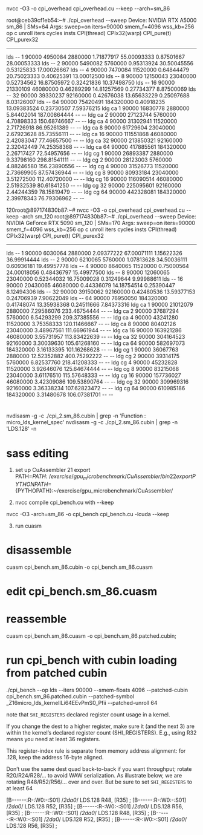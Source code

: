 #
nvcc -O3 -o cpi_overhead cpi_overhead.cu --keep --arch=sm_86

root@ceb39cf1eb54:~# ./cpi_overhead --sweep
Device: NVIDIA RTX A5000 sm_86 | SMs=64
Args: sweep=on iters=90000 smem_f=4096 wss_kb=256
op   c  unroll     iters         cycles          insts    CPI(thread)   CPIx32(warp)    CPI_pure(t)    CPI_purex32
---- -- ------ --------- -------------- -------------- -------------- -------------- -------------- --------------
lds  --      1     90000        4950084        2880000     1.71877917    55.00093333     0.87501667    28.00053333
lds  --      2     90000        5490082        5760000     0.95313924    30.50045556     0.53125833    17.00026667
lds  --      4     90000        7470084       11520000     0.64844479    20.75023333     0.40625391    13.00012500
lds  --      8     90000       12150043       23040000     0.52734562    16.87505972     0.32421836    10.37498750
lds  --     16     90000       21330109       46080000     0.46289299    14.81257569     0.27734377     8.87500069
lds  --     32     90000       39330237       92160000     0.42676038    13.65633229     0.25097688     8.03126007
lds  --     64     90000       75420491      184320000     0.40918235    13.09383524     0.23730507     7.59376215
ldg  ca      1     90000       16830778        2880000     5.84402014   187.00864444             --             --
ldg  ca      2     90000       27123744        5760000     4.70898333   150.68746667             --             --
ldg  ca      4     90000       31302941       11520000     2.71726918    86.95261389             --             --
ldg  ca      8     90000       61729604       23040000     2.67923628    85.73556111             --             --
ldg  ca     16     90000      111551868       46080000     2.42083047    77.46657500             --             --
ldg  ca     32     90000      213850321       92160000     2.32042449    74.25358368             --             --
ldg  ca     64     90000      417885561      184320000     2.26717427    72.54957656             --             --
ldg  cg      1     90000       26893387        2880000     9.33798160   298.81541111             --             --
ldg  cg      2     90000       28123003        5760000     4.88246580   156.23890556             --             --
ldg  cg      4     90000       31526773       11520000     2.73669905    87.57436944             --             --
ldg  cg      8     90000       80933184       23040000     3.51272500   112.40720000             --             --
ldg  cg     16     90000      116090514       46080000     2.51932539    80.61841250             --             --
ldg  cg     32     90000      225095601       92160000     2.44244359    78.15819479             --             --
ldg  cg     64     90000      442328081      184320000     2.39978343    76.79306962             --             --


120root@897174830b87:~# nvcc -O3 -o cpi_overhead cpi_overhead.cu --keep -arch sm_120
root@897174830b87:~# ./cpi_overhead --sweep
Device: NVIDIA GeForce RTX 5090 sm_120 | SMs=170
Args: sweep=on iters=90000 smem_f=4096 wss_kb=256
op   c  unroll     iters         cycles          insts    CPI(thread)   CPIx32(warp)    CPI_pure(t)    CPI_purex32
---- -- ------ --------- -------------- -------------- -------------- -------------- -------------- --------------
lds  --      1     90000        6030064        2880000     2.09377222    67.00071111     1.15622326    36.99914444
lds  --      2     90000        6210065        5760000     1.07813628    34.50036111     0.60936181    19.49957778
lds  --      4     90000        8640065       11520000     0.75000564    24.00018056     0.48436797    15.49977500
lds  --      8     90000       12060065       23040000     0.52344032    16.75009028     0.31249644     9.99988611
lds  --     16     90000       20430065       46080000     0.44336079    14.18754514     0.25390447     8.12494306
lds  --     32     90000       39150062       92160000     0.42480536    13.59377153     0.24706939     7.90622049
lds  --     64     90000       76950050      184320000     0.41748074    13.35938368     0.24511666     7.84373316
ldg  ca      1     90000       21012079        2880000     7.29586076   233.46754444             --             --
ldg  ca      2     90000       37687294        5760000     6.54293299   209.37385556             --             --
ldg  ca      4     90000       43241280       11520000     3.75358333   120.11466667             --             --
ldg  ca      8     90000       80402126       23040000     3.48967561   111.66961944             --             --
ldg  ca     16     90000      163921286       46080000     3.55731957   113.83422639             --             --
ldg  ca     32     90000      304164523       92160000     3.30039630   105.61268160             --             --
ldg  ca     64     90000      582697073      184320000     3.16133395   101.16268628             --             --
ldg  cg      1     90000       36067763        2880000    12.52352882   400.75292222             --             --
ldg  cg      2     90000       39314175        5760000     6.82537760   218.41208333             --             --
ldg  cg      4     90000       45232828       11520000     3.92646076   125.64674444             --             --
ldg  cg      8     90000       83215068       23040000     3.61176510   115.57648333             --             --
ldg  cg     16     90000      157736027       46080000     3.42309086   109.53890764             --             --
ldg  cg     32     90000      309969316       92160000     3.36338234   107.62823472             --             --
ldg  cg     64     90000      610985186      184320000     3.31480678   106.07381701             --             --

# 

nvdisasm -g -c ./cpi_2.sm_86.cubin | grep -n 'Function : micro_lds_kernel_spec'
nvdisasm -g -c ./cpi_2.sm_86.cubin | grep -n 'LDS\.128' -n

# sass editing

1. set up CuAssembler
   21  export PATH=${PATH}:~/exercise/gpu_microbenchmark/CuAssembler/bin
   22  export PYTHONPATH=${PYTHOPATH}:~/exercise/gpu_microbenchmark/CuAssembler/

2. nvcc compile cpi_bench.cu with --keep

nvcc -O3 -arch=sm_86 -o cpi_bench cpi_bench.cu -lcuda --keep 

3. run cuasm 

# disassemble
cuasm cpi_bench.sm_86.cubin -o cpi_bench.sm_86.cuasm
# edit cpi_bench.sm_86.cuasm
# reassemble
cuasm cpi_bench.sm_86.cuasm -o cpi_bench.sm_86.patched.cubin;
# run cpi_bench with cubin loading from patched cubin
./cpi_bench --op lds --iters 90000 --smem-floats 4096 --patched-cubin cpi_bench.sm_86.patched.cubin --patched-symbol _Z16micro_lds_kernelILi64EEvPmS0_Pfii --patched-unroll 64  

note that `SHI_REGISTERS` declared register count usage in a kernel.

If you change the dest to a higher register, make sure it (and the next 3) are within the kernel’s declared register count (SHI_REGISTERS). E.g., using R32 means you need at least 36 registers.

This register-index rule is separate from memory address alignment: for .128, keep the address 16-byte aligned. 

Don’t use the same dest quad back-to-back if you want throughput; rotate R20/R24/R28/... to avoid WAW serialization. As illustrate below, we are rotating R48/R52/R56/... over and over. But be
sure to set `SHI_REGISTERS` to at least 64

[B------:R-:W0:-:S01]         /*2da0*/                   LDS.128 R48, [R35] ;
[B------:R-:W0:-:S01]         /*2da0*/                   LDS.128 R52, [R35] ;
[B------:R-:W0:-:S01]         /*2da0*/                   LDS.128 R56, [R35] ;
[B------:R-:W0:-:S01]         /*2da0*/                   LDS.128 R48, [R35] ;
[B------:R-:W0:-:S01]         /*2da0*/                   LDS.128 R52, [R35] ;
[B------:R-:W0:-:S01]         /*2da0*/                   LDS.128 R56, [R35] ;
